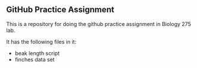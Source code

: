 
## GitHub Practice Assignment 

This is a repository for doing the github practice assignment in Biology 275 lab.

It has the following files in it: 

- beak length script 
- finches data set